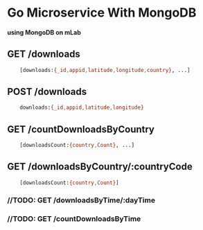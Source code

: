 # Go Microservice With MongoDB

#### using MongoDB on mLab

## GET /downloads

``` bash
    [downloads:{_id,appid,latitude,longitude,country}, ...]
```

## POST /downloads

``` bash
    downloads:{_id,appid,latitude,longitude}
```

## GET /countDownloadsByCountry

``` bash
    [downloadsCount:{country,Count}, ...]
```

## GET /downloadsByCountry/:countryCode

``` bash
    [downloadsCount:{country,Count}]
```

### //TODO: GET /downloadsByTime/:dayTime

### //TODO: GET /countDownloadsByTime
